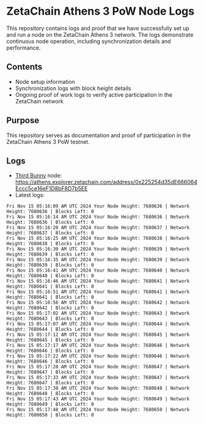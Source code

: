 # ZetaChain Athens 3 PoW Node Logs
This repository contains logs and proof that we have successfully set up and run a node on the ZetaChain Athens 3 network. The logs demonstrate continuous node operation, including synchronization details and performance.

## Contents
- Node setup information
- Synchronization logs with block height details
- Ongoing proof of work logs to verify active participation in the ZetaChain network

## Purpose
This repository serves as documentation and proof of participation in the ZetaChain Athens 3 PoW testnet.

## Logs

- [Third Bunny](https://thirdbunny.xyz/) node: https://athens.explorer.zetachain.com/address/0x225254d35dE666064Eccc5ce16eF1D8bF8D7b5EE
- Latest logs:
```
Fri Nov 15 05:16:09 AM UTC 2024 Your Node Height: 7680636 | Network Height: 7680636 | Blocks Left: 0
Fri Nov 15 05:16:14 AM UTC 2024 Your Node Height: 7680636 | Network Height: 7680636 | Blocks Left: 0
Fri Nov 15 05:16:20 AM UTC 2024 Your Node Height: 7680637 | Network Height: 7680637 | Blocks Left: 0
Fri Nov 15 05:16:25 AM UTC 2024 Your Node Height: 7680638 | Network Height: 7680638 | Blocks Left: 0
Fri Nov 15 05:16:30 AM UTC 2024 Your Node Height: 7680639 | Network Height: 7680639 | Blocks Left: 0
Fri Nov 15 05:16:35 AM UTC 2024 Your Node Height: 7680639 | Network Height: 7680639 | Blocks Left: 0
Fri Nov 15 05:16:41 AM UTC 2024 Your Node Height: 7680640 | Network Height: 7680640 | Blocks Left: 0
Fri Nov 15 05:16:46 AM UTC 2024 Your Node Height: 7680641 | Network Height: 7680641 | Blocks Left: 0
Fri Nov 15 05:16:51 AM UTC 2024 Your Node Height: 7680641 | Network Height: 7680641 | Blocks Left: 0
Fri Nov 15 05:16:56 AM UTC 2024 Your Node Height: 7680642 | Network Height: 7680642 | Blocks Left: 0
Fri Nov 15 05:17:02 AM UTC 2024 Your Node Height: 7680643 | Network Height: 7680643 | Blocks Left: 0
Fri Nov 15 05:17:07 AM UTC 2024 Your Node Height: 7680644 | Network Height: 7680644 | Blocks Left: 0
Fri Nov 15 05:17:12 AM UTC 2024 Your Node Height: 7680645 | Network Height: 7680645 | Blocks Left: 0
Fri Nov 15 05:17:17 AM UTC 2024 Your Node Height: 7680646 | Network Height: 7680646 | Blocks Left: 0
Fri Nov 15 05:17:22 AM UTC 2024 Your Node Height: 7680646 | Network Height: 7680646 | Blocks Left: 0
Fri Nov 15 05:17:28 AM UTC 2024 Your Node Height: 7680647 | Network Height: 7680647 | Blocks Left: 0
Fri Nov 15 05:17:33 AM UTC 2024 Your Node Height: 7680647 | Network Height: 7680647 | Blocks Left: 0
Fri Nov 15 05:17:38 AM UTC 2024 Your Node Height: 7680648 | Network Height: 7680648 | Blocks Left: 0
Fri Nov 15 05:17:43 AM UTC 2024 Your Node Height: 7680649 | Network Height: 7680649 | Blocks Left: 0
Fri Nov 15 05:17:48 AM UTC 2024 Your Node Height: 7680650 | Network Height: 7680650 | Blocks Left: 0
```
